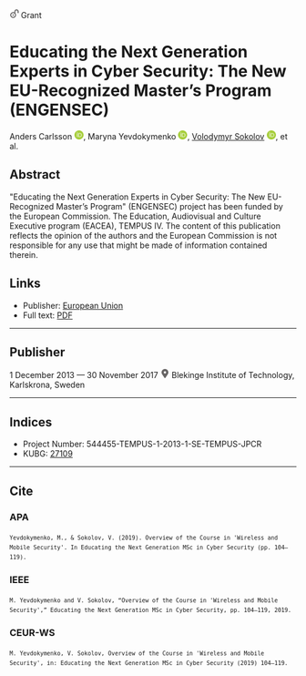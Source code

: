 <img src="/icons/unlock.svg" width="16" height="16"> Grant

# Educating the Next Generation Experts in Cyber Security: The New EU-Recognized Master’s Program (ENGENSEC)

Anders Carlsson <a href="https://orcid.org/0000-0002-9328-9143" target="_blank"><img src="/icons/orcid.svg" width="16" height="16"></a>,
Maryna Yevdokymenko <a href="https://orcid.org/0000-0002-7391-3068" target="_blank"><img src="/icons/orcid.svg" width="16" height="16"></a>,
<a href="/">Volodymyr Sokolov</a> <a href="https://orcid.org/0000-0002-9349-7946" target="_blank"><img src="/icons/orcid.svg" width="16" height="16"></a>,
et al.

## Abstract

"Educating the Next Generation Experts in Cyber Security: The New EU-Recognized Master’s Program" (ENGENSEC) project has been funded by the European Commission. The Education, Audiovisual and Culture Executive program (EACEA), TEMPUS IV. The content of this publication reflects the opinion of the authors and the European Commission is not responsible for any use that might be made of information contained therein.

## Links

* Publisher: [European Union](https://engensec.eu/about-the-project/) 
* Full text: <a href="/pdf/058.pdf">PDF</a>

***
## Publisher

1 December 2013 — 30 November 2017 <img src="/icons/location-pin.svg" width="16" height="16"> Blekinge Institute of Technology, Karlskrona, Sweden

***
## Indices

* Project Number: 544455-TEMPUS-1-2013-1-SE-TEMPUS-JPCR
* KUBG: [27109](http://elibrary.kubg.edu.ua/id/eprint/27109/)

***
## Cite

### APA

<small>`Yevdokymenko, M., & Sokolov, V. (2019). Overview of the Course in 'Wireless and Mobile Security'. In Educating the Next Generation MSc in Cyber Security (pp. 104–119).`</small>

### IEEE

<small>`M. Yevdokymenko and V. Sokolov, “Overview of the Course in 'Wireless and Mobile Security',” Educating the Next Generation MSc in Cyber Security, pp. 104–119, 2019.`</small>

### CEUR-WS

<small>`M. Yevdokymenko, V. Sokolov, Overview of the Course in 'Wireless and Mobile Security', in: Educating the Next Generation MSc in Cyber Security (2019) 104–119.`</small>
